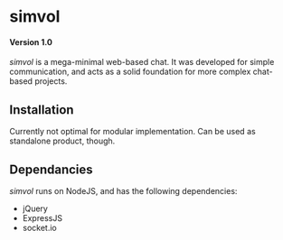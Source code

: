# simvol
#### Version 1.0
_simvol_ is a mega-minimal web-based chat.
It was developed for simple communication, and acts as a solid foundation for more complex chat-based projects.

## Installation
Currently not optimal for modular implementation. Can be used as standalone product, though.

## Dependancies
_simvol_ runs on NodeJS, and has the following dependencies:
  - jQuery
  - ExpressJS
  - socket.io
